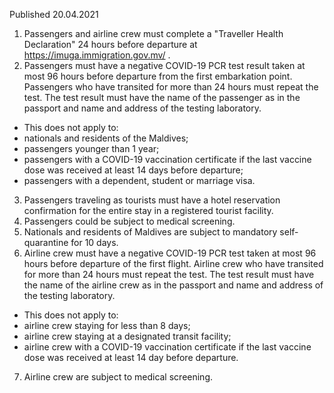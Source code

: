 Published 20.04.2021
1. Passengers and airline crew must complete a "Traveller Health Declaration" 24 hours before departure at <a href="https://imuga.immigration.gov.mv/">https://imuga.immigration.gov.mv/</a> .
2. Passengers must have a negative COVID-19 PCR test result taken at most 96 hours before departure from the first embarkation point. Passengers who have transited for more than 24 hours must repeat the test. The test result must have the name of the passenger as in the passport and name and address of the testing laboratory.
- This does not apply to:
- nationals and residents of the Maldives;
- passengers younger than 1 year;
- passengers with a COVID-19 vaccination certificate if the last vaccine dose was received at least 14 days before departure;
- passengers with a dependent, student or marriage visa.
3. Passengers traveling as tourists must have a hotel reservation confirmation for the entire stay in a registered tourist facility.
4. Passengers could be subject to medical screening.
5. Nationals and residents of Maldives are subject to mandatory self-quarantine for 10 days.
6. Airline crew must have a negative COVID-19 PCR test taken at most 96 hours before departure of the first flight. Airline crew who have transited for more than 24 hours must repeat the test. The test result must have the name of the airline crew as in the passport and name and address of the testing laboratory.
- This does not apply to:
- airline crew staying for less than 8 days;
- airline crew staying at a designated transit facility;
- airline crew with a COVID-19 vaccination certificate if the last vaccine dose was received at least 14 day before departure.
7. Airline crew are subject to medical screening.


